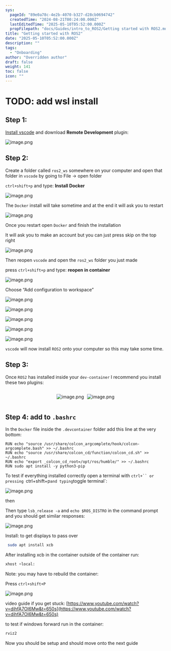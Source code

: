 ```yaml
---
sys:
  pageId: "89e0a78c-4e2b-4070-b327-d28cb0694742"
  createdTime: "2024-08-21T00:24:00.000Z"
  lastEditedTime: "2025-05-10T05:52:00.000Z"
  propFilepath: "docs/Guides/intro_to_ROS2/Getting started with ROS2.md"
title: "Getting started with ROS2"
date: "2025-05-10T05:52:00.000Z"
description: ""
tags:
  - "Onboarding"
author: "Overridden author"
draft: false
weight: 141
toc: false
icon: ""
---
```


# TODO: add wsl install

## Step 1:

[Install vscode](https://code.visualstudio.com/download) and download **Remote Development** plugin:

![image.png](https://prod-files-secure.s3.us-west-2.amazonaws.com/d518164a-d88e-44d1-a4ee-3adb3bd8bce0/efb52993-1881-4a40-b95e-6f020334f022/image.png?X-Amz-Algorithm=AWS4-HMAC-SHA256&X-Amz-Content-Sha256=UNSIGNED-PAYLOAD&X-Amz-Credential=ASIAZI2LB466RWZYXBYR%2F20250604%2Fus-west-2%2Fs3%2Faws4_request&X-Amz-Date=20250604T220116Z&X-Amz-Expires=3600&X-Amz-Security-Token=IQoJb3JpZ2luX2VjEF0aCXVzLXdlc3QtMiJHMEUCIQDSr1Ar4AsIcXtTWjUpZ6iAFzS8cHLuXtDNilco%2BU73QQIgWKwlH83dy%2BljDSj1uSVJr3bFg7DI2Dx0aGewPikPouYq%2FwMINRAAGgw2Mzc0MjMxODM4MDUiDCzruQvTb5I58LW2CircA4il5nKdk7uttmj5dYC%2F%2BfcGycpYOPlKslmXSH9GFYuD6Euj2vZv%2FGaiYuHja%2BpKZoNKYb3zxueYepTLslBS7zXqoRS59M%2FKUiCnElVzwj%2FFrKa9d9qqOCBfQ32HmEaGcBMyV8GpzG3XqsRDgDd%2BVqDe36NCqJqd3gMBvmgz%2Buhqc2t467sfui3ftE1oYW7DckNJ1Q%2BswDIF7IDpiZ0GAPaQb%2B9XVHl%2B6eQ3t10ilUr3T7xlkMPKxvqWOW1c%2Bs%2FqYiN5f3hfOftcPU62uTyvTEFcBJpiVT914FdGLQIdw6WTaBUtGFyQScdNo3JI1rbTQRlvNm%2B1%2BNLHTAgtK7lcuh3LPkSh6DbOqtiEj9O%2FvtmNp8RjkNLFStvWKgHE86D3rDDGPRDS6PeAyfONB4aphb1Dx58RTD6VNaG8wnaTRBaez4yQQADfU7wbv0GBUhsT3MXoVWDpI01Nw56x2Uvyiu%2Fmh9A273LaVGP%2BIBQiVR5WSIobr9gp1bjOpt2LCHzJqpzo5BtYwiu8vkFoOkAATGEpmiP8SZUisPnR4XDw5WfY3eDKT8eQiASVdlpJEEtfiut8z7tojVW6ErThte51W6AX53pxU%2BiMcbK8adpdiBS3JO1J8zTCBxhQwVSvMN7UgsIGOqUBI%2F%2BOfhVUOovWb1dryLgqwIO%2BJn7%2BGNacpVcuVjwdBFWUbenokzLFzSQClMnbfHOgP0a3wYRIsUYpDUzinbzMvhGoXwYmY3MHsYqa9bjUqZARfnTRCqsGvEZqG%2F4krFPUYdYm%2FIZaDgq7y3ETtGmH1D3oF00P17Ic9p8bfERzXAc3mIKvUNfb6bSQ%2FSxXjsvDSMrutSLWBS%2B207Q9xP9y7y1dR8j5&X-Amz-Signature=38f742af98e1d230b047d45e4bed292cfdd07ea68543f7976e17216a3d4fb44f&X-Amz-SignedHeaders=host&x-id=GetObject)

## Step 2:

Create a folder called `ros2_ws` somewhere on your computer and open that folder in `vscode` by going to File → open folder 

`ctrl+shift+p` and type: **Install Docker**

![image.png](https://prod-files-secure.s3.us-west-2.amazonaws.com/d518164a-d88e-44d1-a4ee-3adb3bd8bce0/2269dc0e-1cd5-47ff-bceb-c04ad9b2eab0/image.png?X-Amz-Algorithm=AWS4-HMAC-SHA256&X-Amz-Content-Sha256=UNSIGNED-PAYLOAD&X-Amz-Credential=ASIAZI2LB466RWZYXBYR%2F20250604%2Fus-west-2%2Fs3%2Faws4_request&X-Amz-Date=20250604T220116Z&X-Amz-Expires=3600&X-Amz-Security-Token=IQoJb3JpZ2luX2VjEF0aCXVzLXdlc3QtMiJHMEUCIQDSr1Ar4AsIcXtTWjUpZ6iAFzS8cHLuXtDNilco%2BU73QQIgWKwlH83dy%2BljDSj1uSVJr3bFg7DI2Dx0aGewPikPouYq%2FwMINRAAGgw2Mzc0MjMxODM4MDUiDCzruQvTb5I58LW2CircA4il5nKdk7uttmj5dYC%2F%2BfcGycpYOPlKslmXSH9GFYuD6Euj2vZv%2FGaiYuHja%2BpKZoNKYb3zxueYepTLslBS7zXqoRS59M%2FKUiCnElVzwj%2FFrKa9d9qqOCBfQ32HmEaGcBMyV8GpzG3XqsRDgDd%2BVqDe36NCqJqd3gMBvmgz%2Buhqc2t467sfui3ftE1oYW7DckNJ1Q%2BswDIF7IDpiZ0GAPaQb%2B9XVHl%2B6eQ3t10ilUr3T7xlkMPKxvqWOW1c%2Bs%2FqYiN5f3hfOftcPU62uTyvTEFcBJpiVT914FdGLQIdw6WTaBUtGFyQScdNo3JI1rbTQRlvNm%2B1%2BNLHTAgtK7lcuh3LPkSh6DbOqtiEj9O%2FvtmNp8RjkNLFStvWKgHE86D3rDDGPRDS6PeAyfONB4aphb1Dx58RTD6VNaG8wnaTRBaez4yQQADfU7wbv0GBUhsT3MXoVWDpI01Nw56x2Uvyiu%2Fmh9A273LaVGP%2BIBQiVR5WSIobr9gp1bjOpt2LCHzJqpzo5BtYwiu8vkFoOkAATGEpmiP8SZUisPnR4XDw5WfY3eDKT8eQiASVdlpJEEtfiut8z7tojVW6ErThte51W6AX53pxU%2BiMcbK8adpdiBS3JO1J8zTCBxhQwVSvMN7UgsIGOqUBI%2F%2BOfhVUOovWb1dryLgqwIO%2BJn7%2BGNacpVcuVjwdBFWUbenokzLFzSQClMnbfHOgP0a3wYRIsUYpDUzinbzMvhGoXwYmY3MHsYqa9bjUqZARfnTRCqsGvEZqG%2F4krFPUYdYm%2FIZaDgq7y3ETtGmH1D3oF00P17Ic9p8bfERzXAc3mIKvUNfb6bSQ%2FSxXjsvDSMrutSLWBS%2B207Q9xP9y7y1dR8j5&X-Amz-Signature=e7f7405c3c74278b222c3bcbc26a1e95dc09fd47a560dbcdbbeb7e076e69aff6&X-Amz-SignedHeaders=host&x-id=GetObject)

The `Docker` install will take sometime and at the end it will ask you to restart

![image.png](https://prod-files-secure.s3.us-west-2.amazonaws.com/d518164a-d88e-44d1-a4ee-3adb3bd8bce0/ed233f78-be33-4b1f-b89c-9c346c0e961e/image.png?X-Amz-Algorithm=AWS4-HMAC-SHA256&X-Amz-Content-Sha256=UNSIGNED-PAYLOAD&X-Amz-Credential=ASIAZI2LB466RWZYXBYR%2F20250604%2Fus-west-2%2Fs3%2Faws4_request&X-Amz-Date=20250604T220116Z&X-Amz-Expires=3600&X-Amz-Security-Token=IQoJb3JpZ2luX2VjEF0aCXVzLXdlc3QtMiJHMEUCIQDSr1Ar4AsIcXtTWjUpZ6iAFzS8cHLuXtDNilco%2BU73QQIgWKwlH83dy%2BljDSj1uSVJr3bFg7DI2Dx0aGewPikPouYq%2FwMINRAAGgw2Mzc0MjMxODM4MDUiDCzruQvTb5I58LW2CircA4il5nKdk7uttmj5dYC%2F%2BfcGycpYOPlKslmXSH9GFYuD6Euj2vZv%2FGaiYuHja%2BpKZoNKYb3zxueYepTLslBS7zXqoRS59M%2FKUiCnElVzwj%2FFrKa9d9qqOCBfQ32HmEaGcBMyV8GpzG3XqsRDgDd%2BVqDe36NCqJqd3gMBvmgz%2Buhqc2t467sfui3ftE1oYW7DckNJ1Q%2BswDIF7IDpiZ0GAPaQb%2B9XVHl%2B6eQ3t10ilUr3T7xlkMPKxvqWOW1c%2Bs%2FqYiN5f3hfOftcPU62uTyvTEFcBJpiVT914FdGLQIdw6WTaBUtGFyQScdNo3JI1rbTQRlvNm%2B1%2BNLHTAgtK7lcuh3LPkSh6DbOqtiEj9O%2FvtmNp8RjkNLFStvWKgHE86D3rDDGPRDS6PeAyfONB4aphb1Dx58RTD6VNaG8wnaTRBaez4yQQADfU7wbv0GBUhsT3MXoVWDpI01Nw56x2Uvyiu%2Fmh9A273LaVGP%2BIBQiVR5WSIobr9gp1bjOpt2LCHzJqpzo5BtYwiu8vkFoOkAATGEpmiP8SZUisPnR4XDw5WfY3eDKT8eQiASVdlpJEEtfiut8z7tojVW6ErThte51W6AX53pxU%2BiMcbK8adpdiBS3JO1J8zTCBxhQwVSvMN7UgsIGOqUBI%2F%2BOfhVUOovWb1dryLgqwIO%2BJn7%2BGNacpVcuVjwdBFWUbenokzLFzSQClMnbfHOgP0a3wYRIsUYpDUzinbzMvhGoXwYmY3MHsYqa9bjUqZARfnTRCqsGvEZqG%2F4krFPUYdYm%2FIZaDgq7y3ETtGmH1D3oF00P17Ic9p8bfERzXAc3mIKvUNfb6bSQ%2FSxXjsvDSMrutSLWBS%2B207Q9xP9y7y1dR8j5&X-Amz-Signature=ef7790dafdd525114102fcc332ebb5db11b16b9955522762d3ed4a8365f75ccf&X-Amz-SignedHeaders=host&x-id=GetObject)

Once you restart open `Docker` and finish the installation

It will ask you to make an account but you can just press skip on the top right

![image.png](https://prod-files-secure.s3.us-west-2.amazonaws.com/d518164a-d88e-44d1-a4ee-3adb3bd8bce0/21010ad9-1659-4fd9-9f59-9932a09b2a3d/image.png?X-Amz-Algorithm=AWS4-HMAC-SHA256&X-Amz-Content-Sha256=UNSIGNED-PAYLOAD&X-Amz-Credential=ASIAZI2LB466RWZYXBYR%2F20250604%2Fus-west-2%2Fs3%2Faws4_request&X-Amz-Date=20250604T220116Z&X-Amz-Expires=3600&X-Amz-Security-Token=IQoJb3JpZ2luX2VjEF0aCXVzLXdlc3QtMiJHMEUCIQDSr1Ar4AsIcXtTWjUpZ6iAFzS8cHLuXtDNilco%2BU73QQIgWKwlH83dy%2BljDSj1uSVJr3bFg7DI2Dx0aGewPikPouYq%2FwMINRAAGgw2Mzc0MjMxODM4MDUiDCzruQvTb5I58LW2CircA4il5nKdk7uttmj5dYC%2F%2BfcGycpYOPlKslmXSH9GFYuD6Euj2vZv%2FGaiYuHja%2BpKZoNKYb3zxueYepTLslBS7zXqoRS59M%2FKUiCnElVzwj%2FFrKa9d9qqOCBfQ32HmEaGcBMyV8GpzG3XqsRDgDd%2BVqDe36NCqJqd3gMBvmgz%2Buhqc2t467sfui3ftE1oYW7DckNJ1Q%2BswDIF7IDpiZ0GAPaQb%2B9XVHl%2B6eQ3t10ilUr3T7xlkMPKxvqWOW1c%2Bs%2FqYiN5f3hfOftcPU62uTyvTEFcBJpiVT914FdGLQIdw6WTaBUtGFyQScdNo3JI1rbTQRlvNm%2B1%2BNLHTAgtK7lcuh3LPkSh6DbOqtiEj9O%2FvtmNp8RjkNLFStvWKgHE86D3rDDGPRDS6PeAyfONB4aphb1Dx58RTD6VNaG8wnaTRBaez4yQQADfU7wbv0GBUhsT3MXoVWDpI01Nw56x2Uvyiu%2Fmh9A273LaVGP%2BIBQiVR5WSIobr9gp1bjOpt2LCHzJqpzo5BtYwiu8vkFoOkAATGEpmiP8SZUisPnR4XDw5WfY3eDKT8eQiASVdlpJEEtfiut8z7tojVW6ErThte51W6AX53pxU%2BiMcbK8adpdiBS3JO1J8zTCBxhQwVSvMN7UgsIGOqUBI%2F%2BOfhVUOovWb1dryLgqwIO%2BJn7%2BGNacpVcuVjwdBFWUbenokzLFzSQClMnbfHOgP0a3wYRIsUYpDUzinbzMvhGoXwYmY3MHsYqa9bjUqZARfnTRCqsGvEZqG%2F4krFPUYdYm%2FIZaDgq7y3ETtGmH1D3oF00P17Ic9p8bfERzXAc3mIKvUNfb6bSQ%2FSxXjsvDSMrutSLWBS%2B207Q9xP9y7y1dR8j5&X-Amz-Signature=61ee7dbbb4b7884ebf636941e526d61fd55af313640e94434a4398b199d27e4b&X-Amz-SignedHeaders=host&x-id=GetObject)

Then reopen `vscode` and open the `ros2_ws` folder you just made

press `ctrl+shift+p` and type: **reopen in container**

![image.png](https://prod-files-secure.s3.us-west-2.amazonaws.com/d518164a-d88e-44d1-a4ee-3adb3bd8bce0/4e93b8c2-41ad-488c-8095-c74205196118/image.png?X-Amz-Algorithm=AWS4-HMAC-SHA256&X-Amz-Content-Sha256=UNSIGNED-PAYLOAD&X-Amz-Credential=ASIAZI2LB466RWZYXBYR%2F20250604%2Fus-west-2%2Fs3%2Faws4_request&X-Amz-Date=20250604T220116Z&X-Amz-Expires=3600&X-Amz-Security-Token=IQoJb3JpZ2luX2VjEF0aCXVzLXdlc3QtMiJHMEUCIQDSr1Ar4AsIcXtTWjUpZ6iAFzS8cHLuXtDNilco%2BU73QQIgWKwlH83dy%2BljDSj1uSVJr3bFg7DI2Dx0aGewPikPouYq%2FwMINRAAGgw2Mzc0MjMxODM4MDUiDCzruQvTb5I58LW2CircA4il5nKdk7uttmj5dYC%2F%2BfcGycpYOPlKslmXSH9GFYuD6Euj2vZv%2FGaiYuHja%2BpKZoNKYb3zxueYepTLslBS7zXqoRS59M%2FKUiCnElVzwj%2FFrKa9d9qqOCBfQ32HmEaGcBMyV8GpzG3XqsRDgDd%2BVqDe36NCqJqd3gMBvmgz%2Buhqc2t467sfui3ftE1oYW7DckNJ1Q%2BswDIF7IDpiZ0GAPaQb%2B9XVHl%2B6eQ3t10ilUr3T7xlkMPKxvqWOW1c%2Bs%2FqYiN5f3hfOftcPU62uTyvTEFcBJpiVT914FdGLQIdw6WTaBUtGFyQScdNo3JI1rbTQRlvNm%2B1%2BNLHTAgtK7lcuh3LPkSh6DbOqtiEj9O%2FvtmNp8RjkNLFStvWKgHE86D3rDDGPRDS6PeAyfONB4aphb1Dx58RTD6VNaG8wnaTRBaez4yQQADfU7wbv0GBUhsT3MXoVWDpI01Nw56x2Uvyiu%2Fmh9A273LaVGP%2BIBQiVR5WSIobr9gp1bjOpt2LCHzJqpzo5BtYwiu8vkFoOkAATGEpmiP8SZUisPnR4XDw5WfY3eDKT8eQiASVdlpJEEtfiut8z7tojVW6ErThte51W6AX53pxU%2BiMcbK8adpdiBS3JO1J8zTCBxhQwVSvMN7UgsIGOqUBI%2F%2BOfhVUOovWb1dryLgqwIO%2BJn7%2BGNacpVcuVjwdBFWUbenokzLFzSQClMnbfHOgP0a3wYRIsUYpDUzinbzMvhGoXwYmY3MHsYqa9bjUqZARfnTRCqsGvEZqG%2F4krFPUYdYm%2FIZaDgq7y3ETtGmH1D3oF00P17Ic9p8bfERzXAc3mIKvUNfb6bSQ%2FSxXjsvDSMrutSLWBS%2B207Q9xP9y7y1dR8j5&X-Amz-Signature=2446a998350972224152b864c259acc4612050d0a173612ff270308cf8f7c230&X-Amz-SignedHeaders=host&x-id=GetObject)

Choose “Add configuration to workspace”

![image.png](https://prod-files-secure.s3.us-west-2.amazonaws.com/d518164a-d88e-44d1-a4ee-3adb3bd8bce0/9560b282-5060-4989-ba37-97e7b2c22476/image.png?X-Amz-Algorithm=AWS4-HMAC-SHA256&X-Amz-Content-Sha256=UNSIGNED-PAYLOAD&X-Amz-Credential=ASIAZI2LB466RWZYXBYR%2F20250604%2Fus-west-2%2Fs3%2Faws4_request&X-Amz-Date=20250604T220116Z&X-Amz-Expires=3600&X-Amz-Security-Token=IQoJb3JpZ2luX2VjEF0aCXVzLXdlc3QtMiJHMEUCIQDSr1Ar4AsIcXtTWjUpZ6iAFzS8cHLuXtDNilco%2BU73QQIgWKwlH83dy%2BljDSj1uSVJr3bFg7DI2Dx0aGewPikPouYq%2FwMINRAAGgw2Mzc0MjMxODM4MDUiDCzruQvTb5I58LW2CircA4il5nKdk7uttmj5dYC%2F%2BfcGycpYOPlKslmXSH9GFYuD6Euj2vZv%2FGaiYuHja%2BpKZoNKYb3zxueYepTLslBS7zXqoRS59M%2FKUiCnElVzwj%2FFrKa9d9qqOCBfQ32HmEaGcBMyV8GpzG3XqsRDgDd%2BVqDe36NCqJqd3gMBvmgz%2Buhqc2t467sfui3ftE1oYW7DckNJ1Q%2BswDIF7IDpiZ0GAPaQb%2B9XVHl%2B6eQ3t10ilUr3T7xlkMPKxvqWOW1c%2Bs%2FqYiN5f3hfOftcPU62uTyvTEFcBJpiVT914FdGLQIdw6WTaBUtGFyQScdNo3JI1rbTQRlvNm%2B1%2BNLHTAgtK7lcuh3LPkSh6DbOqtiEj9O%2FvtmNp8RjkNLFStvWKgHE86D3rDDGPRDS6PeAyfONB4aphb1Dx58RTD6VNaG8wnaTRBaez4yQQADfU7wbv0GBUhsT3MXoVWDpI01Nw56x2Uvyiu%2Fmh9A273LaVGP%2BIBQiVR5WSIobr9gp1bjOpt2LCHzJqpzo5BtYwiu8vkFoOkAATGEpmiP8SZUisPnR4XDw5WfY3eDKT8eQiASVdlpJEEtfiut8z7tojVW6ErThte51W6AX53pxU%2BiMcbK8adpdiBS3JO1J8zTCBxhQwVSvMN7UgsIGOqUBI%2F%2BOfhVUOovWb1dryLgqwIO%2BJn7%2BGNacpVcuVjwdBFWUbenokzLFzSQClMnbfHOgP0a3wYRIsUYpDUzinbzMvhGoXwYmY3MHsYqa9bjUqZARfnTRCqsGvEZqG%2F4krFPUYdYm%2FIZaDgq7y3ETtGmH1D3oF00P17Ic9p8bfERzXAc3mIKvUNfb6bSQ%2FSxXjsvDSMrutSLWBS%2B207Q9xP9y7y1dR8j5&X-Amz-Signature=6fcee57d124ddca7dbff10e17402670bb049e6bfba1c81a85cd7199e5e3c20a8&X-Amz-SignedHeaders=host&x-id=GetObject)

![image.png](https://prod-files-secure.s3.us-west-2.amazonaws.com/d518164a-d88e-44d1-a4ee-3adb3bd8bce0/2ee63f81-886b-48e8-a553-dc6e5eac99e4/image.png?X-Amz-Algorithm=AWS4-HMAC-SHA256&X-Amz-Content-Sha256=UNSIGNED-PAYLOAD&X-Amz-Credential=ASIAZI2LB466RWZYXBYR%2F20250604%2Fus-west-2%2Fs3%2Faws4_request&X-Amz-Date=20250604T220116Z&X-Amz-Expires=3600&X-Amz-Security-Token=IQoJb3JpZ2luX2VjEF0aCXVzLXdlc3QtMiJHMEUCIQDSr1Ar4AsIcXtTWjUpZ6iAFzS8cHLuXtDNilco%2BU73QQIgWKwlH83dy%2BljDSj1uSVJr3bFg7DI2Dx0aGewPikPouYq%2FwMINRAAGgw2Mzc0MjMxODM4MDUiDCzruQvTb5I58LW2CircA4il5nKdk7uttmj5dYC%2F%2BfcGycpYOPlKslmXSH9GFYuD6Euj2vZv%2FGaiYuHja%2BpKZoNKYb3zxueYepTLslBS7zXqoRS59M%2FKUiCnElVzwj%2FFrKa9d9qqOCBfQ32HmEaGcBMyV8GpzG3XqsRDgDd%2BVqDe36NCqJqd3gMBvmgz%2Buhqc2t467sfui3ftE1oYW7DckNJ1Q%2BswDIF7IDpiZ0GAPaQb%2B9XVHl%2B6eQ3t10ilUr3T7xlkMPKxvqWOW1c%2Bs%2FqYiN5f3hfOftcPU62uTyvTEFcBJpiVT914FdGLQIdw6WTaBUtGFyQScdNo3JI1rbTQRlvNm%2B1%2BNLHTAgtK7lcuh3LPkSh6DbOqtiEj9O%2FvtmNp8RjkNLFStvWKgHE86D3rDDGPRDS6PeAyfONB4aphb1Dx58RTD6VNaG8wnaTRBaez4yQQADfU7wbv0GBUhsT3MXoVWDpI01Nw56x2Uvyiu%2Fmh9A273LaVGP%2BIBQiVR5WSIobr9gp1bjOpt2LCHzJqpzo5BtYwiu8vkFoOkAATGEpmiP8SZUisPnR4XDw5WfY3eDKT8eQiASVdlpJEEtfiut8z7tojVW6ErThte51W6AX53pxU%2BiMcbK8adpdiBS3JO1J8zTCBxhQwVSvMN7UgsIGOqUBI%2F%2BOfhVUOovWb1dryLgqwIO%2BJn7%2BGNacpVcuVjwdBFWUbenokzLFzSQClMnbfHOgP0a3wYRIsUYpDUzinbzMvhGoXwYmY3MHsYqa9bjUqZARfnTRCqsGvEZqG%2F4krFPUYdYm%2FIZaDgq7y3ETtGmH1D3oF00P17Ic9p8bfERzXAc3mIKvUNfb6bSQ%2FSxXjsvDSMrutSLWBS%2B207Q9xP9y7y1dR8j5&X-Amz-Signature=c38469b90361b33d92dfcfc65260de89422dcf918f80052ee16585cf9aed069e&X-Amz-SignedHeaders=host&x-id=GetObject)

![image.png](https://prod-files-secure.s3.us-west-2.amazonaws.com/d518164a-d88e-44d1-a4ee-3adb3bd8bce0/ae1580b2-b048-407e-aed9-b584224a7a04/image.png?X-Amz-Algorithm=AWS4-HMAC-SHA256&X-Amz-Content-Sha256=UNSIGNED-PAYLOAD&X-Amz-Credential=ASIAZI2LB466RWZYXBYR%2F20250604%2Fus-west-2%2Fs3%2Faws4_request&X-Amz-Date=20250604T220116Z&X-Amz-Expires=3600&X-Amz-Security-Token=IQoJb3JpZ2luX2VjEF0aCXVzLXdlc3QtMiJHMEUCIQDSr1Ar4AsIcXtTWjUpZ6iAFzS8cHLuXtDNilco%2BU73QQIgWKwlH83dy%2BljDSj1uSVJr3bFg7DI2Dx0aGewPikPouYq%2FwMINRAAGgw2Mzc0MjMxODM4MDUiDCzruQvTb5I58LW2CircA4il5nKdk7uttmj5dYC%2F%2BfcGycpYOPlKslmXSH9GFYuD6Euj2vZv%2FGaiYuHja%2BpKZoNKYb3zxueYepTLslBS7zXqoRS59M%2FKUiCnElVzwj%2FFrKa9d9qqOCBfQ32HmEaGcBMyV8GpzG3XqsRDgDd%2BVqDe36NCqJqd3gMBvmgz%2Buhqc2t467sfui3ftE1oYW7DckNJ1Q%2BswDIF7IDpiZ0GAPaQb%2B9XVHl%2B6eQ3t10ilUr3T7xlkMPKxvqWOW1c%2Bs%2FqYiN5f3hfOftcPU62uTyvTEFcBJpiVT914FdGLQIdw6WTaBUtGFyQScdNo3JI1rbTQRlvNm%2B1%2BNLHTAgtK7lcuh3LPkSh6DbOqtiEj9O%2FvtmNp8RjkNLFStvWKgHE86D3rDDGPRDS6PeAyfONB4aphb1Dx58RTD6VNaG8wnaTRBaez4yQQADfU7wbv0GBUhsT3MXoVWDpI01Nw56x2Uvyiu%2Fmh9A273LaVGP%2BIBQiVR5WSIobr9gp1bjOpt2LCHzJqpzo5BtYwiu8vkFoOkAATGEpmiP8SZUisPnR4XDw5WfY3eDKT8eQiASVdlpJEEtfiut8z7tojVW6ErThte51W6AX53pxU%2BiMcbK8adpdiBS3JO1J8zTCBxhQwVSvMN7UgsIGOqUBI%2F%2BOfhVUOovWb1dryLgqwIO%2BJn7%2BGNacpVcuVjwdBFWUbenokzLFzSQClMnbfHOgP0a3wYRIsUYpDUzinbzMvhGoXwYmY3MHsYqa9bjUqZARfnTRCqsGvEZqG%2F4krFPUYdYm%2FIZaDgq7y3ETtGmH1D3oF00P17Ic9p8bfERzXAc3mIKvUNfb6bSQ%2FSxXjsvDSMrutSLWBS%2B207Q9xP9y7y1dR8j5&X-Amz-Signature=0f3d6d77df8e91e3789a8234ef282932c63c14094f032e6a2d78ed57b0721f02&X-Amz-SignedHeaders=host&x-id=GetObject)

![image.png](https://prod-files-secure.s3.us-west-2.amazonaws.com/d518164a-d88e-44d1-a4ee-3adb3bd8bce0/53255b28-f75e-430f-b9e3-c0ac8577e42b/image.png?X-Amz-Algorithm=AWS4-HMAC-SHA256&X-Amz-Content-Sha256=UNSIGNED-PAYLOAD&X-Amz-Credential=ASIAZI2LB466RWZYXBYR%2F20250604%2Fus-west-2%2Fs3%2Faws4_request&X-Amz-Date=20250604T220116Z&X-Amz-Expires=3600&X-Amz-Security-Token=IQoJb3JpZ2luX2VjEF0aCXVzLXdlc3QtMiJHMEUCIQDSr1Ar4AsIcXtTWjUpZ6iAFzS8cHLuXtDNilco%2BU73QQIgWKwlH83dy%2BljDSj1uSVJr3bFg7DI2Dx0aGewPikPouYq%2FwMINRAAGgw2Mzc0MjMxODM4MDUiDCzruQvTb5I58LW2CircA4il5nKdk7uttmj5dYC%2F%2BfcGycpYOPlKslmXSH9GFYuD6Euj2vZv%2FGaiYuHja%2BpKZoNKYb3zxueYepTLslBS7zXqoRS59M%2FKUiCnElVzwj%2FFrKa9d9qqOCBfQ32HmEaGcBMyV8GpzG3XqsRDgDd%2BVqDe36NCqJqd3gMBvmgz%2Buhqc2t467sfui3ftE1oYW7DckNJ1Q%2BswDIF7IDpiZ0GAPaQb%2B9XVHl%2B6eQ3t10ilUr3T7xlkMPKxvqWOW1c%2Bs%2FqYiN5f3hfOftcPU62uTyvTEFcBJpiVT914FdGLQIdw6WTaBUtGFyQScdNo3JI1rbTQRlvNm%2B1%2BNLHTAgtK7lcuh3LPkSh6DbOqtiEj9O%2FvtmNp8RjkNLFStvWKgHE86D3rDDGPRDS6PeAyfONB4aphb1Dx58RTD6VNaG8wnaTRBaez4yQQADfU7wbv0GBUhsT3MXoVWDpI01Nw56x2Uvyiu%2Fmh9A273LaVGP%2BIBQiVR5WSIobr9gp1bjOpt2LCHzJqpzo5BtYwiu8vkFoOkAATGEpmiP8SZUisPnR4XDw5WfY3eDKT8eQiASVdlpJEEtfiut8z7tojVW6ErThte51W6AX53pxU%2BiMcbK8adpdiBS3JO1J8zTCBxhQwVSvMN7UgsIGOqUBI%2F%2BOfhVUOovWb1dryLgqwIO%2BJn7%2BGNacpVcuVjwdBFWUbenokzLFzSQClMnbfHOgP0a3wYRIsUYpDUzinbzMvhGoXwYmY3MHsYqa9bjUqZARfnTRCqsGvEZqG%2F4krFPUYdYm%2FIZaDgq7y3ETtGmH1D3oF00P17Ic9p8bfERzXAc3mIKvUNfb6bSQ%2FSxXjsvDSMrutSLWBS%2B207Q9xP9y7y1dR8j5&X-Amz-Signature=f8dcbf0524a345c955a28f9ffe34214edd40656d298cc7e1a821db2f82a10db1&X-Amz-SignedHeaders=host&x-id=GetObject)

![image.png](https://prod-files-secure.s3.us-west-2.amazonaws.com/d518164a-d88e-44d1-a4ee-3adb3bd8bce0/7c562767-5af9-4ffb-97d1-327bcdf4ee00/image.png?X-Amz-Algorithm=AWS4-HMAC-SHA256&X-Amz-Content-Sha256=UNSIGNED-PAYLOAD&X-Amz-Credential=ASIAZI2LB466RWZYXBYR%2F20250604%2Fus-west-2%2Fs3%2Faws4_request&X-Amz-Date=20250604T220116Z&X-Amz-Expires=3600&X-Amz-Security-Token=IQoJb3JpZ2luX2VjEF0aCXVzLXdlc3QtMiJHMEUCIQDSr1Ar4AsIcXtTWjUpZ6iAFzS8cHLuXtDNilco%2BU73QQIgWKwlH83dy%2BljDSj1uSVJr3bFg7DI2Dx0aGewPikPouYq%2FwMINRAAGgw2Mzc0MjMxODM4MDUiDCzruQvTb5I58LW2CircA4il5nKdk7uttmj5dYC%2F%2BfcGycpYOPlKslmXSH9GFYuD6Euj2vZv%2FGaiYuHja%2BpKZoNKYb3zxueYepTLslBS7zXqoRS59M%2FKUiCnElVzwj%2FFrKa9d9qqOCBfQ32HmEaGcBMyV8GpzG3XqsRDgDd%2BVqDe36NCqJqd3gMBvmgz%2Buhqc2t467sfui3ftE1oYW7DckNJ1Q%2BswDIF7IDpiZ0GAPaQb%2B9XVHl%2B6eQ3t10ilUr3T7xlkMPKxvqWOW1c%2Bs%2FqYiN5f3hfOftcPU62uTyvTEFcBJpiVT914FdGLQIdw6WTaBUtGFyQScdNo3JI1rbTQRlvNm%2B1%2BNLHTAgtK7lcuh3LPkSh6DbOqtiEj9O%2FvtmNp8RjkNLFStvWKgHE86D3rDDGPRDS6PeAyfONB4aphb1Dx58RTD6VNaG8wnaTRBaez4yQQADfU7wbv0GBUhsT3MXoVWDpI01Nw56x2Uvyiu%2Fmh9A273LaVGP%2BIBQiVR5WSIobr9gp1bjOpt2LCHzJqpzo5BtYwiu8vkFoOkAATGEpmiP8SZUisPnR4XDw5WfY3eDKT8eQiASVdlpJEEtfiut8z7tojVW6ErThte51W6AX53pxU%2BiMcbK8adpdiBS3JO1J8zTCBxhQwVSvMN7UgsIGOqUBI%2F%2BOfhVUOovWb1dryLgqwIO%2BJn7%2BGNacpVcuVjwdBFWUbenokzLFzSQClMnbfHOgP0a3wYRIsUYpDUzinbzMvhGoXwYmY3MHsYqa9bjUqZARfnTRCqsGvEZqG%2F4krFPUYdYm%2FIZaDgq7y3ETtGmH1D3oF00P17Ic9p8bfERzXAc3mIKvUNfb6bSQ%2FSxXjsvDSMrutSLWBS%2B207Q9xP9y7y1dR8j5&X-Amz-Signature=8149f4590d57b270fa52c6d605963cb521c7254ec38e8a330fea2213477eabed&X-Amz-SignedHeaders=host&x-id=GetObject)

`vscode` will now install `ROS2` onto your computer so this may take some time.

## Step 3:

Once `ROS2` has installed inside your `dev-container` I recommend you install these two plugins:

<div style="display: flex;flex-direction: row; column-gap:10px; max-width: 630px;justify-content: center;">
<div>

![image.png](https://prod-files-secure.s3.us-west-2.amazonaws.com/d518164a-d88e-44d1-a4ee-3adb3bd8bce0/3fc3d550-5a54-4ba1-ba6b-faa01cdb7369/image.png?X-Amz-Algorithm=AWS4-HMAC-SHA256&X-Amz-Content-Sha256=UNSIGNED-PAYLOAD&X-Amz-Credential=ASIAZI2LB466T7WHQFUW%2F20250604%2Fus-west-2%2Fs3%2Faws4_request&X-Amz-Date=20250604T220123Z&X-Amz-Expires=3600&X-Amz-Security-Token=IQoJb3JpZ2luX2VjEF0aCXVzLXdlc3QtMiJHMEUCIQCnYaThCDrLlUlZdHNJnYuYZjKnqqewnMoPEzozhLXcWQIgBTQTZIRvfL3SUalMkmZXU%2B%2BQ9PpkVE61DvluTnHoxdYq%2FwMINRAAGgw2Mzc0MjMxODM4MDUiDAkIY4A5FxKWHRfpzSrcA6DUBhlaC614bFOwnwxKySZHg2u0iYX4CtYnqHpqEP6mtq6%2Fwhnq7a3no2rzBHuA80FLKrPhAJGHE2j4ZzgjS4nHCjuFvwF%2Bx8AIgqxsfASP2SXQfyYt3DN1dfe5hk10EbRssIQiSxRYeXy2ZCvYaAXZt1thrARrysJSZmqh7gKIWTFJLI6rV2zmNbhwNNwd4X5%2FOrX0tnmOYXPnz0SIXSl8H7hoIM9oU4D8Q2ZvhJZvSM929WuXatkZOwrjvNXk9ovvRMvds2gyd2ksLqnXSt2vJyo6g8%2B7RkClxHQKODhq4vojky7GBcF6rOvr%2BYUmPHE9GIY%2BCVIC6M6jC4eO7qmxHbc7f%2BOwUvpMBBoVhPMQ2m2Sk3baZkhWhmPwpsdAEpx%2BhHCRohoaNa2godJwYYHuM73bExtXRHLNh1vnBeuUzBVv4WV03QVCMOmmWKp4j9ard82cdJ%2Fsxnne4Y7wsLuHQMoGH2yxLUYjBhjQ4Y44a5%2BV424dP4URloMYdHVw32f7XmF3WU2qHDu4zrwI3YYRCSiQtm4s%2FEy7f68QKYkfFNm0E0hnRqXt2Ffsgt3Tk1HPHyjcd44HuaWsT%2Fx9kFrG9yHvXF1shfhAH7OlgpD7Xd%2FBrstNfuXI3Z0PMO%2FUgsIGOqUB1TXdV8hMkFO5Phhtz1aBxau3CsVnixbXdVIMiORCcMlJb15BG4kYhdpki%2FIoVS8gQVRZFj7GuBf80K3k4ig3tANzPIRRf29qvYgIinJAtLiDrqiVpCwW1tMQEn2vQ7zID01pw%2FQbX14nc9hH%2FaBxOWaM7Kl8wqLOotDiFAJpE6Ztpv082pQtRXe6TDh4rJnl5RNIWopVFPeckNjqMxf6NnzRIELO&X-Amz-Signature=68b8c8860591cfd92303668b87a2d970e24c55e427acf3e7026ddf2cfafa11e4&X-Amz-SignedHeaders=host&x-id=GetObject)

</div>
<div>

![image.png](https://prod-files-secure.s3.us-west-2.amazonaws.com/d518164a-d88e-44d1-a4ee-3adb3bd8bce0/d994cc66-13c2-4093-a5a3-f84cf4601a82/image.png?X-Amz-Algorithm=AWS4-HMAC-SHA256&X-Amz-Content-Sha256=UNSIGNED-PAYLOAD&X-Amz-Credential=ASIAZI2LB466ZAMNPVHD%2F20250604%2Fus-west-2%2Fs3%2Faws4_request&X-Amz-Date=20250604T220123Z&X-Amz-Expires=3600&X-Amz-Security-Token=IQoJb3JpZ2luX2VjEF0aCXVzLXdlc3QtMiJHMEUCIDwCTtgOKQKReA9docPkHxJLtFmFcBfEEYWDp5Dz%2BdYzAiEAh5Dvm0USG6lyzscRHYaTxK3U73celjJgnbP94KXZoLsq%2FwMINRAAGgw2Mzc0MjMxODM4MDUiDG%2F%2FNmlmKBOVadYIRircAwP3C3DVVtvhZFIqxow3DWbLchRzy5nY2vgxRA1wsTruACKCAsWgnupA6mIEUZMEOkApjoA03lDtac9bPkDUU1NooIpK3Vy7jOFXc%2FORCr3i%2BCCPCzYFQJWogWv11HGz4hDngqVfWoOHgENL3CkiNaYpNEqFrIkoRqlKkoII8TdKe0c2G0VYE%2F7aYwMEtNjykCkQLJnQekH%2Fd5IIhVOWpIm6t0ENJz03GbCFeFuz3dvp1on9TXBTSzFLAs8eT0%2FYOqai2mjJpRYptU1PiujLc5XcU1CCaegrPKMDK7A2YYmLmLucAL7yhs3sBdVFXJrUkT%2F7D8dpxq2dRPXWHXSP%2FXSF8dynZIfFfC2w3GFMn7SXcUvoXLb9iabyl9zU%2Bhx07JgP%2FDbfZTAS0DF4%2FcfOlKqzivHvTysSQOz3nnwszktfZ3nuH8nrSl%2FUjWAN1Yh6pjJSYRTPlgCNAmpF4g3bE8%2BJHVAdMzkDT3HFLQO4VUmtuLl3%2BUI6%2F9jNxJTjPREgmcvsp4MG16ncm%2FwuPiE8ksc2gLDK0IUKfg6ZD1Qvjl4fWEflbF%2Blmak0H%2FIaHbpZ9JhWYxLlC%2FMLkzR4%2B3ptgGVDkvZT59PdK%2Fp5UCt7QEFBChltGsnYz9nn61RMMOjUgsIGOqUBv2I%2Frg0F%2B1pDLTw1vRr2NGSZL8WKFSeAdtUGAoMIJkRXj9YNHWuQhMRxQ04mUTbtnWUjbHboJBajJk5Afh7ljM2fV0TYBsvJWFkWDwcBMCu8YAjwpdQit2CopOwJhsbCDc0aJMjihbat%2FJd1dNadXmYQc8o4COnqD0kOO5r0NJaz7JPfAturyFrS0nkU0bIVmI%2B48s6F4G9FuOZUa3Z9P9ZBXc6B&X-Amz-Signature=21d5f09cfc35e22126af89c2da747d0cb8f643316e681d8200669ddadb908006&X-Amz-SignedHeaders=host&x-id=GetObject)

</div>
</div>

## Step 4: add to `.bashrc`

In the `Docker` file inside the `.devcontainer` folder add this line at the very bottom: 

```docker
RUN echo "source /usr/share/colcon_argcomplete/hook/colcon-argcomplete.bash" >> ~/.bashrc
RUN echo "source /usr/share/colcon_cd/function/colcon_cd.sh" >> ~/.bashrc
RUN echo "export _colcon_cd_root=/opt/ros/humble/" >> ~/.bashrc
RUN sudo apt install -y python3-pip 
```

To test if everything installed correctly open a terminal with `ctrl+`` or pressing `ctrl+shift+p` and typing `toggle terminal`:

![image.png](https://prod-files-secure.s3.us-west-2.amazonaws.com/d518164a-d88e-44d1-a4ee-3adb3bd8bce0/6a4943d8-b04e-4c02-9a58-775f3384d1a5/image.png?X-Amz-Algorithm=AWS4-HMAC-SHA256&X-Amz-Content-Sha256=UNSIGNED-PAYLOAD&X-Amz-Credential=ASIAZI2LB466RWZYXBYR%2F20250604%2Fus-west-2%2Fs3%2Faws4_request&X-Amz-Date=20250604T220116Z&X-Amz-Expires=3600&X-Amz-Security-Token=IQoJb3JpZ2luX2VjEF0aCXVzLXdlc3QtMiJHMEUCIQDSr1Ar4AsIcXtTWjUpZ6iAFzS8cHLuXtDNilco%2BU73QQIgWKwlH83dy%2BljDSj1uSVJr3bFg7DI2Dx0aGewPikPouYq%2FwMINRAAGgw2Mzc0MjMxODM4MDUiDCzruQvTb5I58LW2CircA4il5nKdk7uttmj5dYC%2F%2BfcGycpYOPlKslmXSH9GFYuD6Euj2vZv%2FGaiYuHja%2BpKZoNKYb3zxueYepTLslBS7zXqoRS59M%2FKUiCnElVzwj%2FFrKa9d9qqOCBfQ32HmEaGcBMyV8GpzG3XqsRDgDd%2BVqDe36NCqJqd3gMBvmgz%2Buhqc2t467sfui3ftE1oYW7DckNJ1Q%2BswDIF7IDpiZ0GAPaQb%2B9XVHl%2B6eQ3t10ilUr3T7xlkMPKxvqWOW1c%2Bs%2FqYiN5f3hfOftcPU62uTyvTEFcBJpiVT914FdGLQIdw6WTaBUtGFyQScdNo3JI1rbTQRlvNm%2B1%2BNLHTAgtK7lcuh3LPkSh6DbOqtiEj9O%2FvtmNp8RjkNLFStvWKgHE86D3rDDGPRDS6PeAyfONB4aphb1Dx58RTD6VNaG8wnaTRBaez4yQQADfU7wbv0GBUhsT3MXoVWDpI01Nw56x2Uvyiu%2Fmh9A273LaVGP%2BIBQiVR5WSIobr9gp1bjOpt2LCHzJqpzo5BtYwiu8vkFoOkAATGEpmiP8SZUisPnR4XDw5WfY3eDKT8eQiASVdlpJEEtfiut8z7tojVW6ErThte51W6AX53pxU%2BiMcbK8adpdiBS3JO1J8zTCBxhQwVSvMN7UgsIGOqUBI%2F%2BOfhVUOovWb1dryLgqwIO%2BJn7%2BGNacpVcuVjwdBFWUbenokzLFzSQClMnbfHOgP0a3wYRIsUYpDUzinbzMvhGoXwYmY3MHsYqa9bjUqZARfnTRCqsGvEZqG%2F4krFPUYdYm%2FIZaDgq7y3ETtGmH1D3oF00P17Ic9p8bfERzXAc3mIKvUNfb6bSQ%2FSxXjsvDSMrutSLWBS%2B207Q9xP9y7y1dR8j5&X-Amz-Signature=39a80df46bd78b461d3b728f18e48004c16904248a8a4cf2cd8b8b0511ebc426&X-Amz-SignedHeaders=host&x-id=GetObject)

then 

Then type `lsb_release -a` and `echo $ROS_DISTRO` in the command prompt and you should get similar responses:

![image.png](https://prod-files-secure.s3.us-west-2.amazonaws.com/d518164a-d88e-44d1-a4ee-3adb3bd8bce0/3e635dec-a805-4e85-8b9e-d000e5b71a4e/image.png?X-Amz-Algorithm=AWS4-HMAC-SHA256&X-Amz-Content-Sha256=UNSIGNED-PAYLOAD&X-Amz-Credential=ASIAZI2LB466RWZYXBYR%2F20250604%2Fus-west-2%2Fs3%2Faws4_request&X-Amz-Date=20250604T220116Z&X-Amz-Expires=3600&X-Amz-Security-Token=IQoJb3JpZ2luX2VjEF0aCXVzLXdlc3QtMiJHMEUCIQDSr1Ar4AsIcXtTWjUpZ6iAFzS8cHLuXtDNilco%2BU73QQIgWKwlH83dy%2BljDSj1uSVJr3bFg7DI2Dx0aGewPikPouYq%2FwMINRAAGgw2Mzc0MjMxODM4MDUiDCzruQvTb5I58LW2CircA4il5nKdk7uttmj5dYC%2F%2BfcGycpYOPlKslmXSH9GFYuD6Euj2vZv%2FGaiYuHja%2BpKZoNKYb3zxueYepTLslBS7zXqoRS59M%2FKUiCnElVzwj%2FFrKa9d9qqOCBfQ32HmEaGcBMyV8GpzG3XqsRDgDd%2BVqDe36NCqJqd3gMBvmgz%2Buhqc2t467sfui3ftE1oYW7DckNJ1Q%2BswDIF7IDpiZ0GAPaQb%2B9XVHl%2B6eQ3t10ilUr3T7xlkMPKxvqWOW1c%2Bs%2FqYiN5f3hfOftcPU62uTyvTEFcBJpiVT914FdGLQIdw6WTaBUtGFyQScdNo3JI1rbTQRlvNm%2B1%2BNLHTAgtK7lcuh3LPkSh6DbOqtiEj9O%2FvtmNp8RjkNLFStvWKgHE86D3rDDGPRDS6PeAyfONB4aphb1Dx58RTD6VNaG8wnaTRBaez4yQQADfU7wbv0GBUhsT3MXoVWDpI01Nw56x2Uvyiu%2Fmh9A273LaVGP%2BIBQiVR5WSIobr9gp1bjOpt2LCHzJqpzo5BtYwiu8vkFoOkAATGEpmiP8SZUisPnR4XDw5WfY3eDKT8eQiASVdlpJEEtfiut8z7tojVW6ErThte51W6AX53pxU%2BiMcbK8adpdiBS3JO1J8zTCBxhQwVSvMN7UgsIGOqUBI%2F%2BOfhVUOovWb1dryLgqwIO%2BJn7%2BGNacpVcuVjwdBFWUbenokzLFzSQClMnbfHOgP0a3wYRIsUYpDUzinbzMvhGoXwYmY3MHsYqa9bjUqZARfnTRCqsGvEZqG%2F4krFPUYdYm%2FIZaDgq7y3ETtGmH1D3oF00P17Ic9p8bfERzXAc3mIKvUNfb6bSQ%2FSxXjsvDSMrutSLWBS%2B207Q9xP9y7y1dR8j5&X-Amz-Signature=a362ef6dbba47e9c9148c2bce959348d7019fc1ece5e76763c5f873378de254c&X-Amz-SignedHeaders=host&x-id=GetObject)

Install:  to get displays to pass over

```bash
 sudo apt install xcb
```

After installing xcb in the container outside of the container run:

```python
xhost +local:
```

Note: you may have to rebuild the container:

Press `ctrl+shift+P`

![image.png](https://prod-files-secure.s3.us-west-2.amazonaws.com/d518164a-d88e-44d1-a4ee-3adb3bd8bce0/6c2be660-2618-4c38-9c26-53554f7a0b7b/image.png?X-Amz-Algorithm=AWS4-HMAC-SHA256&X-Amz-Content-Sha256=UNSIGNED-PAYLOAD&X-Amz-Credential=ASIAZI2LB466RWZYXBYR%2F20250604%2Fus-west-2%2Fs3%2Faws4_request&X-Amz-Date=20250604T220116Z&X-Amz-Expires=3600&X-Amz-Security-Token=IQoJb3JpZ2luX2VjEF0aCXVzLXdlc3QtMiJHMEUCIQDSr1Ar4AsIcXtTWjUpZ6iAFzS8cHLuXtDNilco%2BU73QQIgWKwlH83dy%2BljDSj1uSVJr3bFg7DI2Dx0aGewPikPouYq%2FwMINRAAGgw2Mzc0MjMxODM4MDUiDCzruQvTb5I58LW2CircA4il5nKdk7uttmj5dYC%2F%2BfcGycpYOPlKslmXSH9GFYuD6Euj2vZv%2FGaiYuHja%2BpKZoNKYb3zxueYepTLslBS7zXqoRS59M%2FKUiCnElVzwj%2FFrKa9d9qqOCBfQ32HmEaGcBMyV8GpzG3XqsRDgDd%2BVqDe36NCqJqd3gMBvmgz%2Buhqc2t467sfui3ftE1oYW7DckNJ1Q%2BswDIF7IDpiZ0GAPaQb%2B9XVHl%2B6eQ3t10ilUr3T7xlkMPKxvqWOW1c%2Bs%2FqYiN5f3hfOftcPU62uTyvTEFcBJpiVT914FdGLQIdw6WTaBUtGFyQScdNo3JI1rbTQRlvNm%2B1%2BNLHTAgtK7lcuh3LPkSh6DbOqtiEj9O%2FvtmNp8RjkNLFStvWKgHE86D3rDDGPRDS6PeAyfONB4aphb1Dx58RTD6VNaG8wnaTRBaez4yQQADfU7wbv0GBUhsT3MXoVWDpI01Nw56x2Uvyiu%2Fmh9A273LaVGP%2BIBQiVR5WSIobr9gp1bjOpt2LCHzJqpzo5BtYwiu8vkFoOkAATGEpmiP8SZUisPnR4XDw5WfY3eDKT8eQiASVdlpJEEtfiut8z7tojVW6ErThte51W6AX53pxU%2BiMcbK8adpdiBS3JO1J8zTCBxhQwVSvMN7UgsIGOqUBI%2F%2BOfhVUOovWb1dryLgqwIO%2BJn7%2BGNacpVcuVjwdBFWUbenokzLFzSQClMnbfHOgP0a3wYRIsUYpDUzinbzMvhGoXwYmY3MHsYqa9bjUqZARfnTRCqsGvEZqG%2F4krFPUYdYm%2FIZaDgq7y3ETtGmH1D3oF00P17Ic9p8bfERzXAc3mIKvUNfb6bSQ%2FSxXjsvDSMrutSLWBS%2B207Q9xP9y7y1dR8j5&X-Amz-Signature=a5d6cdb87324f19f7ae02dea48584fdb894aec27a425fc790821732735ef1b09&X-Amz-SignedHeaders=host&x-id=GetObject)

video guide if you get stuck: [https://www.youtube.com/watch?v=dihfA7Ol6Mw&t=650s](https://www.youtube.com/watch?v=dihfA7Ol6Mw&t=650s)

to test if windows forward run in the container:

```bash
rviz2
```

Now you should be setup and should move onto the next guide 
